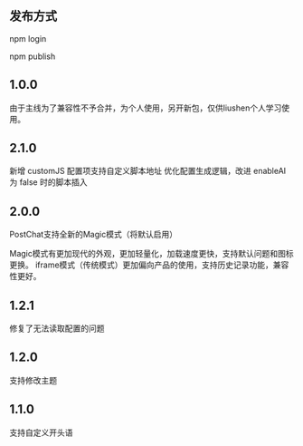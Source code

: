## 发布方式

npm login

npm publish

## 1.0.0

由于主线为了兼容性不予合并，为个人使用，另开新包，仅供liushen个人学习使用。

## 2.1.0

新增 customJS 配置项支持自定义脚本地址
优化配置生成逻辑，改进 enableAI 为 false 时的脚本插入

## 2.0.0
PostChat支持全新的Magic模式（将默认启用）

Magic模式有更加现代的外观，更加轻量化，加载速度更快，支持默认问题和图标更换。
iframe模式（传统模式）更加偏向产品的使用，支持历史记录功能，兼容性更好。

## 1.2.1

修复了无法读取配置的问题

## 1.2.0

支持修改主题

## 1.1.0

支持自定义开头语
